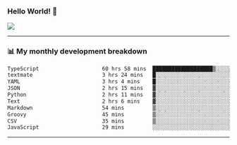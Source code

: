 ### Hello World! 👋

<a>
  <img align="center" src="https://github-readme-stats.vercel.app/api?username=megatunger&count_private=true&include_all_commits=true&bg_color=30,56CCF2,2F80ED&title_color=fff&text_color=fff" />
</a>

------
### 📊 My monthly development breakdown

<!--START_SECTION:waka-->

```txt
TypeScript                    60 hrs 58 mins  ███████████████████▒░░░░░   76.89 %
textmate                      3 hrs 24 mins   █░░░░░░░░░░░░░░░░░░░░░░░░   04.31 %
YAML                          3 hrs 4 mins    █░░░░░░░░░░░░░░░░░░░░░░░░   03.88 %
JSON                          2 hrs 15 mins   ▓░░░░░░░░░░░░░░░░░░░░░░░░   02.84 %
Python                        2 hrs 11 mins   ▓░░░░░░░░░░░░░░░░░░░░░░░░   02.77 %
Text                          2 hrs 6 mins    ▓░░░░░░░░░░░░░░░░░░░░░░░░   02.67 %
Markdown                      54 mins         ▒░░░░░░░░░░░░░░░░░░░░░░░░   01.14 %
Groovy                        45 mins         ▒░░░░░░░░░░░░░░░░░░░░░░░░   00.97 %
CSV                           35 mins         ▒░░░░░░░░░░░░░░░░░░░░░░░░   00.76 %
JavaScript                    29 mins         ░░░░░░░░░░░░░░░░░░░░░░░░░   00.62 %
```

<!--END_SECTION:waka-->

------
